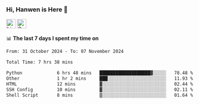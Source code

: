 ### Hi, Hanwen is Here 👋
<p>
	<a href="https://www.linkedin.com/in/liu-hanwen/"><img src="https://img.shields.io/badge/@hanwen-0A66C2?style=flat&logo=LinkedIn&logoColor=white" alt="Linkedin"  height="25px"/></a> 
	<a href="https://scholar.google.com/citations?user=HDF0su0AAAAJ"><img src="https://img.shields.io/badge/scholar-4385FE.svg?&style=plastic&logo=google-scholar&logoColor=white" alt="Google Scholar" height="25px"> </a>
</p>

📊 **The last 7 days I spent my time on** 
<!--START_SECTION:waka-->

```txt
From: 31 October 2024 - To: 07 November 2024

Total Time: 7 hrs 38 mins

Python             6 hrs 48 mins   ███████████████████▓░░░░░   78.48 %
Other              1 hr 2 mins     ███░░░░░░░░░░░░░░░░░░░░░░   11.93 %
HTML               12 mins         ▓░░░░░░░░░░░░░░░░░░░░░░░░   02.44 %
SSH Config         10 mins         ▓░░░░░░░░░░░░░░░░░░░░░░░░   02.11 %
Shell Script       8 mins          ▒░░░░░░░░░░░░░░░░░░░░░░░░   01.64 %
```

<!--END_SECTION:waka-->


<!--
**david990917/david990917** is a ✨ _special_ ✨ repository because its `README.md` (this file) appears on your GitHub profile.

Here are some ideas to get you started:

- 🔭 I’m currently working on ...
- 🌱 I’m currently learning ...
- 👯 I’m looking to collaborate on ...
- 🤔 I’m looking for help with ...
- 💬 Ask me about ...
- 📫 How to reach me: ...
- 😄 Pronouns: ...
- ⚡ Fun fact: ...
-->
